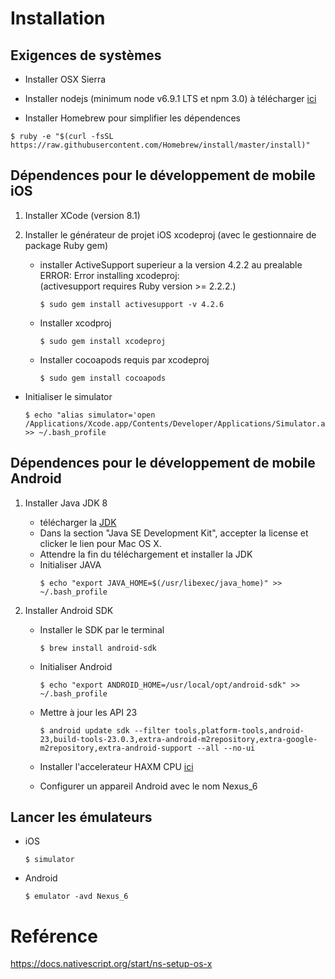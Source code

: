 # Installation

## Exigences de systèmes

* Installer OSX Sierra

* Installer nodejs (minimum node v6.9.1 LTS et npm 3.0) à télécharger [ici](https://nodejs.org/en/download/)

* Installer Homebrew pour simplifier les dépendences

```
$ ruby -e "$(curl -fsSL https://raw.githubusercontent.com/Homebrew/install/master/install)"
```

## Dépendences pour le développement de mobile iOS
1. Installer XCode (version 8.1)

2. Installer le générateur de projet iOS xcodeproj (avec le gestionnaire de package Ruby gem)
   * installer ActiveSupport superieur a la version 4.2.2 au prealable  
       ERROR: Error installing xcodeproj:   
       (activesupport requires Ruby version >= 2.2.2.)
      ```   
      $ sudo gem install activesupport -v 4.2.6
      ```

   * Installer xcodproj
      ```
      $ sudo gem install xcodeproj
      ```

   * Installer cocoapods requis par xcodeproj
      ```
      $ sudo gem install cocoapods
      ```

  * Initialiser le simulator 
      ```
      $ echo "alias simulator='open /Applications/Xcode.app/Contents/Developer/Applications/Simulator.app'" >> ~/.bash_profile
      ```

## Dépendences pour le développement de mobile Android

1. Installer Java JDK 8 
   * télécharger la [JDK](http://www.oracle.com/technetwork/java/javase/downloads/jdk8-downloads-2133151.html)  
   * Dans la section "Java SE Development Kit", accepter la license et clicker le lien pour Mac OS X.  
   * Attendre la fin du téléchargement et installer la JDK
   * Initialiser JAVA  
      ```
      $ echo "export JAVA_HOME=$(/usr/libexec/java_home)" >> ~/.bash_profile
      ```
2. Installer Android SDK

   * Installer le SDK par le terminal  
      ```
      $ brew install android-sdk
      ```
   * Initialiser Android  
      ```
      $ echo "export ANDROID_HOME=/usr/local/opt/android-sdk" >> ~/.bash_profile
      ```
   * Mettre à jour les API 23   
      ```
      $ android update sdk --filter tools,platform-tools,android-23,build-tools-23.0.3,extra-android-m2repository,extra-google-m2repository,extra-android-support --all --no-ui
      ```
   * Installer l'accelerateur HAXM CPU  [ici](https://software.intel.com/sites/default/files/managed/38/16/haxm-macosx_v6_0_3.zip)
   
   * Configurer un appareil Android avec le nom Nexus_6
   
## Lancer les émulateurs

  * iOS  
      ```
      $ simulator
      ```
  * Android  
      ```
      $ emulator -avd Nexus_6
      ```

# Reférence

https://docs.nativescript.org/start/ns-setup-os-x

